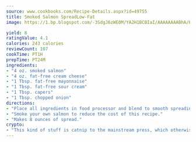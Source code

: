 ```yaml
---
source: www.cookbooks.com/Recipe-Details.aspx?id=49755
title: Smoked Salmon SpreadLow-Fat  
image: https://1.bp.blogspot.com/-3SdgJ6zWE0M/YA2H1BCBIaI/AAAAAAAABhA/KLu9yTsYBMkJQudB_uFGwTypBtmTiBfZgCLcBGAsYHQ/s320/4.png

yield: 8
ratingValue: 4.1
calories: 243 calories
reviewCount: 107
cookTime: PT1H
prepTime: PT24M
ingredients:
- "4 oz. smoked salmon"
- "4 oz. fat-free cream cheese"
- "1 Tbsp. fat-free mayonnaise"
- "1 Tbsp. fat-free sour cream"
- "1 Tbsp. capers"
- "1 Tbsp. chopped onion"
directions:
- "Place all ingredients in food processor and blend to smooth spreading consistency."
- "Smoke your own salmon to reduce the cost of this recipe."
- "Makes 8 ounces of spread."
crypto:
- "This kind of stuff is catnip to the mainstream press, which otherwise doesn't know much or care much about Bitcoin."
---
```

